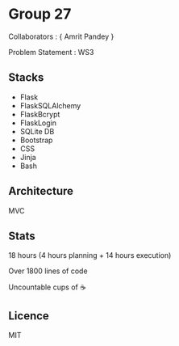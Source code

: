 # Group 27

Collaborators : { Amrit Pandey }

Problem Statement : WS3

## Stacks
- Flask
- FlaskSQLAlchemy
- FlaskBcrypt
- FlaskLogin
- SQLite DB
- Bootstrap
- CSS
- Jinja
- Bash

## Architecture
MVC

## Stats
18 hours (4 hours planning + 14 hours execution)

Over 1800 lines of code

Uncountable cups of :coffee: 

## Licence
MIT